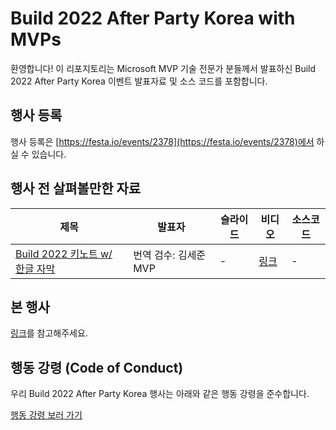 # Build 2022 After Party Korea with MVPs #

환영합니다! 이 리포지토리는 Microsoft MVP 기술 전문가 분들께서 발표하신 Build 2022 After Party Korea 이벤트 발표자료 및 소스 코드를 포함합니다.


## 행사 등록 ##

행사 등록은 [https://festa.io/events/2378](https://festa.io/events/2378)에서 하실 수 있습니다.


## 행사 전 살펴볼만한 자료 ##

| 제목 | 발표자 | 슬라이드 | 비디오 | 소스코드 |
|------|--------|----------|--------|----------|
| [Build 2022 키노트 w/ 한글 자막](https://mybuild.microsoft.com/en-US/sessions/68db9504-7c75-4a73-8562-dbbd669a3e1f) | 번역 검수: 김세준 MVP | - | [링크](https://youtu.be/rMApvLto6Ts) | - |


## 본 행사 ##

[링크](https://bit.ly/build2022afterpartykorea-sessions)를 참고해주세요.

## 행동 강령 (Code of Conduct) ##

우리 Build 2022 After Party Korea 행사는 아래와 같은 행동 강령을 준수합니다.

[행동 강령 보러 가기](CODE-OF-CONDUCT.md)
